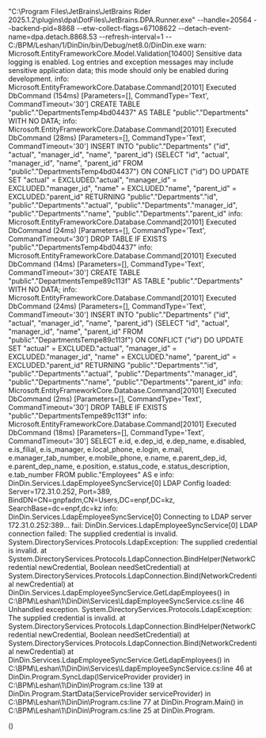 "C:\Program Files\JetBrains\JetBrains Rider 2025.1.2\plugins\dpa\DotFiles\JetBrains.DPA.Runner.exe" --handle=20564 --backend-pid=8868 --etw-collect-flags=67108622 --detach-event-name=dpa.detach.8868.53 --refresh-interval=1 -- C:/BPM/Leshan/1/DinDin/bin/Debug/net8.0/DinDin.exe
warn: Microsoft.EntityFrameworkCore.Model.Validation[10400]
      Sensitive data logging is enabled. Log entries and exception messages may include sensitive application data; this mode should only be enabled during development.
info: Microsoft.EntityFrameworkCore.Database.Command[20101]
      Executed DbCommand (154ms) [Parameters=[], CommandType='Text', CommandTimeout='30']
      CREATE TABLE "public"."DepartmentsTemp4bd04437" AS TABLE "public"."Departments" WITH NO DATA;
info: Microsoft.EntityFrameworkCore.Database.Command[20101]
      Executed DbCommand (28ms) [Parameters=[], CommandType='Text', CommandTimeout='30']
      INSERT INTO "public"."Departments" ("id", "actual", "manager_id", "name", "parent_id") (SELECT "id", "actual", "manager_id", "name", "parent_id" FROM "public"."DepartmentsTemp4bd04437") ON CONFLICT ("id") DO UPDATE SET "actual" = EXCLUDED."actual", "manager_id" = EXCLUDED."manager_id", "name" = EXCLUDED."name", "parent_id" = EXCLUDED."parent_id" RETURNING "public"."Departments"."id", "public"."Departments"."actual", "public"."Departments"."manager_id", "public"."Departments"."name", "public"."Departments"."parent_id"
info: Microsoft.EntityFrameworkCore.Database.Command[20101]
      Executed DbCommand (24ms) [Parameters=[], CommandType='Text', CommandTimeout='30']
      DROP TABLE IF EXISTS "public"."DepartmentsTemp4bd04437"
info: Microsoft.EntityFrameworkCore.Database.Command[20101]
      Executed DbCommand (14ms) [Parameters=[], CommandType='Text', CommandTimeout='30']
      CREATE TABLE "public"."DepartmentsTempe89c113f" AS TABLE "public"."Departments" WITH NO DATA;
info: Microsoft.EntityFrameworkCore.Database.Command[20101]
      Executed DbCommand (24ms) [Parameters=[], CommandType='Text', CommandTimeout='30']
      INSERT INTO "public"."Departments" ("id", "actual", "manager_id", "name", "parent_id") (SELECT "id", "actual", "manager_id", "name", "parent_id" FROM "public"."DepartmentsTempe89c113f") ON CONFLICT ("id") DO UPDATE SET "actual" = EXCLUDED."actual", "manager_id" = EXCLUDED."manager_id", "name" = EXCLUDED."name", "parent_id" = EXCLUDED."parent_id" RETURNING "public"."Departments"."id", "public"."Departments"."actual", "public"."Departments"."manager_id", "public"."Departments"."name", "public"."Departments"."parent_id"
info: Microsoft.EntityFrameworkCore.Database.Command[20101]
      Executed DbCommand (2ms) [Parameters=[], CommandType='Text', CommandTimeout='30']
      DROP TABLE IF EXISTS "public"."DepartmentsTempe89c113f"
info: Microsoft.EntityFrameworkCore.Database.Command[20101]
      Executed DbCommand (18ms) [Parameters=[], CommandType='Text', CommandTimeout='30']
      SELECT e.id, e.dep_id, e.dep_name, e.disabled, e.is_filial, e.is_manager, e.local_phone, e.login, e.mail, e.manager_tab_number, e.mobile_phone, e.name, e.parent_dep_id, e.parent_dep_name, e.position, e.status_code, e.status_description, e.tab_number
      FROM public."Employees" AS e
info: DinDin.Services.LdapEmployeeSyncService[0]
      LDAP Config loaded: Server=172.31.0.252, Port=389, BindDN=CN=gnpfadm,CN=Users,DC=enpf,DC=kz, SearchBase=dc=enpf,dc=kz
info: DinDin.Services.LdapEmployeeSyncService[0]
      Connecting to LDAP server 172.31.0.252:389...
fail: DinDin.Services.LdapEmployeeSyncService[0]
      LDAP connection failed: The supplied credential is invalid.
      System.DirectoryServices.Protocols.LdapException: The supplied credential is invalid.
         at System.DirectoryServices.Protocols.LdapConnection.BindHelper(NetworkCredential newCredential, Boolean needSetCredential)
         at System.DirectoryServices.Protocols.LdapConnection.Bind(NetworkCredential newCredential)
         at DinDin.Services.LdapEmployeeSyncService.GetLdapEmployees() in C:\BPM\Leshan\1\DinDin\Services\LdapEmployeeSyncService.cs:line 46
Unhandled exception. System.DirectoryServices.Protocols.LdapException: The supplied credential is invalid.
   at System.DirectoryServices.Protocols.LdapConnection.BindHelper(NetworkCredential newCredential, Boolean needSetCredential)
   at System.DirectoryServices.Protocols.LdapConnection.Bind(NetworkCredential newCredential)
   at DinDin.Services.LdapEmployeeSyncService.GetLdapEmployees() in C:\BPM\Leshan\1\DinDin\Services\LdapEmployeeSyncService.cs:line 46
   at DinDin.Program.SyncLdap(IServiceProvider provider) in C:\BPM\Leshan\1\DinDin\Program.cs:line 139
   at DinDin.Program.StartData(ServiceProvider serviceProvider) in C:\BPM\Leshan\1\DinDin\Program.cs:line 77
   at DinDin.Program.Main() in C:\BPM\Leshan\1\DinDin\Program.cs:line 25
   at DinDin.Program.<Main>()


